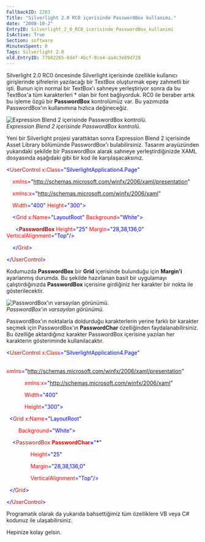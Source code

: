 ```yaml
---
FallbackID: 2203
Title: "Silverlight 2.0 RC0 içerisinde PasswordBox kullanımı."
date: "2008-10-2"
EntryID: Silverlight_2_0_RC0_icerisinde_PasswordBox_kullanimi
IsActive: True
Section: software
MinutesSpent: 0
Tags: Silverlight 2.0
old.EntryID: 77b82265-0d4f-4bcf-8ce4-aa4c3e89d728
---
```

Silverlight 2.0 RC0 öncesinde Silverlight içerisinde özellikle kullanıcı
girişlerinde şifrelerin yazılacağı bir TextBox oluşturmak epey zahmetli
bir işti. Bunun için normal bir TextBox'ı sahneye yerleştiriyor sonra da
bu TextBox'a tüm karakterleri \* olan bir font bağlıyorduk. RC0 ile
beraber artık bu işleme özgü bir **PasswordBox** kontrolümüz var. Bu
yazımızda PasswordBox'ın kullanımına hızlıca değineceğiz.

![Expression Blend 2 içerisinde PasswordBox
kontrolü.](media/Silverlight_2_0_RC0_icerisinde_PasswordBox_kullanimi/01102008_1.png)\
*Expression Blend 2 içerisinde PasswordBox kontrolü.*

Yeni bir Silverlight projesi yarattıktan sonra Expression Blend 2
içerisinde Asset Library bölümünde PasswordBox'ı bulabilirsiniz. Tasarım
arayüzünden yukarıdaki şekilde bir PasswordBox alarak sahneye
yerleştirdiğinizde XAML dosyasında aşağıdaki gibi bir kod ile
karşılaşacaksınız.

<span style="color: blue;">\<</span><span
style="color: #a31515;">UserControl</span><span style="color: blue;">
</span><span style="color: red;">x:Class</span><span
style="color: blue;">=</span>"<span
style="color: blue;">SilverlightApplication4.Page</span>"

<span style="color: blue;">    </span><span
style="color: red;">xmlns</span><span
style="color: blue;">=</span>"<span
style="color: blue;">http://schemas.microsoft.com/winfx/2006/xaml/presentation</span>"<span
style="color: blue;"> </span>

<span style="color: blue;">    </span><span
style="color: red;">xmlns:x</span><span
style="color: blue;">=</span>"<span
style="color: blue;">http://schemas.microsoft.com/winfx/2006/xaml</span>"<span
style="color: blue;"> </span>

<span style="color: blue;">    </span><span
style="color: red;">Width</span><span
style="color: blue;">=</span>"<span
style="color: blue;">400</span>"<span style="color: blue;"> </span><span
style="color: red;">Height</span><span
style="color: blue;">=</span>"<span
style="color: blue;">300</span>"<span style="color: blue;">\></span>

<span style="color: blue;">    \<</span><span
style="color: #a31515;">Grid</span><span style="color: blue;">
</span><span style="color: red;">x:Name</span><span
style="color: blue;">=</span>"<span
style="color: blue;">LayoutRoot</span>"<span style="color: blue;">
</span><span style="color: red;">Background</span><span
style="color: blue;">=</span>"<span
style="color: blue;">White</span>"<span style="color: blue;">\></span>

<span style="color: blue;">      \<</span><span
style="color: #a31515;">**PasswordBox**</span><span
style="color: blue;"> </span><span
style="color: red;">Height</span><span
style="color: blue;">=</span>"<span style="color: blue;">25</span>"<span
style="color: blue;"> </span><span
style="color: red;">Margin</span><span
style="color: blue;">=</span>"<span
style="color: blue;">28,38,136,0</span>"<span style="color: blue;">
</span><span style="color: red;">VerticalAlignment</span><span
style="color: blue;">=</span>"<span
style="color: blue;">Top</span>"<span style="color: blue;">/\></span>

<span style="color: blue;">    \</</span><span
style="color: #a31515;">Grid</span><span style="color: blue;">\></span>

<span style="color: blue;">\</</span><span
style="color: #a31515;">UserControl</span><span
style="color: blue;">\></span>

Kodumuzda **PasswordBox** bir **Grid** içerisinde bulunduğu için
**Margin'i** ayarlanmış durumda. Bu şekilde hazırlanan basit bir
uygulamayı çalıştırdığınızda **PasswordBox** içerisine girdiğiniz her
karakter bir nokta ile gösterilecektir.

![PasswordBox'ın varsayılan
görünümü.](media/Silverlight_2_0_RC0_icerisinde_PasswordBox_kullanimi/01102008_2.png)\
*PasswordBox'ın varsayılan görünümü.*

PasswordBox'ın noktalarla doldurduğu karakterlerin yerine farklı bir
karakter seçmek için PasswordBox'ın **PasswordChar** özelliğinden
faydalanabilirsiniz. Bu özelliğe aktardığınız karakter PasswordBox
içerisine yazılan her karakterin gösteriminde kullanılacaktır.

<span style="color: blue;">\<</span><span
style="color: #a31515;">UserControl</span><span style="color: blue;">
</span><span style="color: red;">x:Class</span><span
style="color: blue;">=</span>"<span
style="color: blue;">SilverlightApplication4.Page</span>"

<span style="color: blue;">            </span><span
style="color: red;">xmlns</span><span
style="color: blue;">=</span>"<span
style="color: blue;">http://schemas.microsoft.com/winfx/2006/xaml/presentation</span>"

<span style="color: blue;">            </span><span
style="color: red;">xmlns:x</span><span
style="color: blue;">=</span>"<span
style="color: blue;">http://schemas.microsoft.com/winfx/2006/xaml</span>"

<span style="color: blue;">            </span><span
style="color: red;">Width</span><span
style="color: blue;">=</span>"<span style="color: blue;">400</span>"

<span style="color: blue;">            </span><span
style="color: red;">Height</span><span
style="color: blue;">=</span>"<span
style="color: blue;">300</span>"<span style="color: blue;">\></span>

<span style="color: blue;">  \<</span><span
style="color: #a31515;">Grid</span><span style="color: blue;">
</span><span style="color: red;">x:Name</span><span
style="color: blue;">=</span>"<span
style="color: blue;">LayoutRoot</span>"

<span style="color: blue;">        </span><span
style="color: red;">Background</span><span
style="color: blue;">=</span>"<span
style="color: blue;">White</span>"<span style="color: blue;">\></span>

<span style="color: blue;">    \<</span><span
style="color: #a31515;">PasswordBox</span><span style="color: blue;">
</span><span style="color: red;"> **PasswordChar**</span><span
style="color: blue;">**=**</span>"<span
style="color: blue;">**\***</span>"

<span style="color: blue;">                </span><span
style="color: red;">Height</span><span
style="color: blue;">=</span>"<span style="color: blue;">25</span>"

<span style="color: blue;">                </span><span
style="color: red;">Margin</span><span
style="color: blue;">=</span>"<span
style="color: blue;">28,38,136,0</span>"

<span style="color: blue;">                </span><span
style="color: red;">VerticalAlignment</span><span
style="color: blue;">=</span>"<span
style="color: blue;">Top</span>"<span style="color: blue;">/\></span>

<span style="color: blue;">  \</</span><span
style="color: #a31515;">Grid</span><span style="color: blue;">\></span>

<span style="color: blue;">\</</span><span
style="color: #a31515;">UserControl</span><span
style="color: blue;">\></span>

Programatik olarak da yukarıda bahsettiğimiz tüm özelliklere VB veya C\#
kodunuz ile ulaşabilirsiniz.

Hepinize kolay gelsin.


